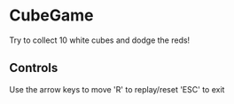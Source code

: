 # CubeGame
Try to collect 10 white cubes and dodge the reds!

## Controls

Use the arrow keys to move
'R' to replay/reset
'ESC' to exit
